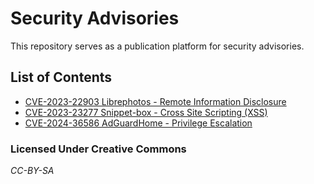 # Security Advisories

This repository serves as a publication platform for security advisories.

## List of Contents
- [CVE-2023-22903 Librephotos - Remote Information Disclosure](https://raw.githubusercontent.com/go-compile/security-advisories/master/CVE-2023-22903.pdf)
- [CVE-2023-23277 Snippet-box - Cross Site Scripting (XSS)](https://raw.githubusercontent.com/go-compile/security-advisories/master/CVE-2023-23277.pdf)
- [CVE-2024-36586 AdGuardHome - Privilege Escalation](https://raw.githubusercontent.com/go-compile/security-advisories/master/CVE-2024-36586.pdf)

### Licensed Under Creative Commons
*CC-BY-SA*
